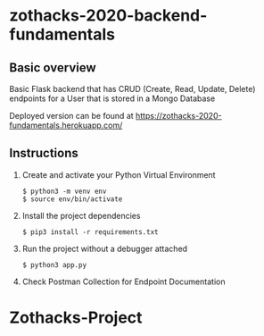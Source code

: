 # zothacks-2020-backend-fundamentals

## Basic overview

Basic Flask backend that has CRUD (Create, Read, Update, Delete) endpoints for a User that is stored in a Mongo Database

Deployed version can be found at https://zothacks-2020-fundamentals.herokuapp.com/

## Instructions

1. Create and activate your Python Virtual Environment
    ```
    $ python3 -m venv env
    $ source env/bin/activate
    ```
2. Install the project dependencies
    ```
    $ pip3 install -r requirements.txt
    ```
3. Run the project without a debugger attached
    ```
    $ python3 app.py
    ```
4. Check Postman Collection for Endpoint Documentation
# Zothacks-Project
